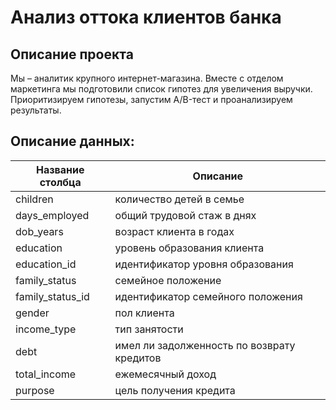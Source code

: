 # Анализ оттока клиентов банка
## Описание проекта

Мы – аналитик крупного интернет-магазина. Вместе с отделом маркетинга мы подготовили список гипотез для увеличения выручки.
Приоритизируем гипотезы, запустим A/B-тест и проанализируем результаты. 

## Описание данных:
| Название столбца | Описание |
| ------ | ------ |
| children | количество детей в семье |
| days_employed | общий трудовой стаж в днях |
| dob_years | возраст клиента в годах |
| education | уровень образования клиента |
| education_id | идентификатор уровня образования |
| family_status | семейное положение |
| family_status_id | идентификатор семейного положения |
| gender | пол клиента |
| income_type | тип занятости |
| debt | имел ли задолженность по возврату кредитов |
| total_income | ежемесячный доход |
| purpose | цель получения кредита |
